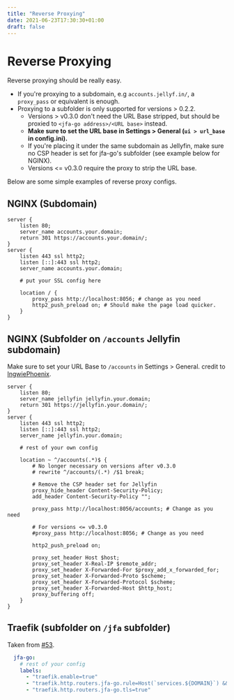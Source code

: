 ```yaml
---
title: "Reverse Proxying"
date: 2021-06-23T17:30:30+01:00 
draft: false
---
```


# Reverse Proxying

Reverse proxying should be really easy.
* If you're proxying to a subdomain, e.g `accounts.jellyf.in/`, a `proxy_pass` or equivalent is enough.
* Proxying to a subfolder is only supported for versions > 0.2.2.
  * Versions > v0.3.0 don't need the URL Base stripped, but should be proxied to `<jfa-go address>/<URL base>` instead.
  * **Make sure to set the URL base in Settings > General (`ui > url_base` in config.ini).**
  * If you're placing it under the same subdomain as Jellyfin, make sure no CSP header is set for jfa-go's subfolder (see example below for NGINX).
  * Versions <= v0.3.0 require the proxy to strip the URL base.

Below are some simple examples of reverse proxy configs.

## NGINX (Subdomain)
```nginx
server {
    listen 80;
    server_name accounts.your.domain;
    return 301 https://accounts.your.domain/;
}
server {
    listen 443 ssl http2;
    listen [::]:443 ssl http2;
    server_name accounts.your.domain;

    # put your SSL config here
    
    location / {
        proxy_pass http://localhost:8056; # change as you need
        http2_push_preload on; # Should make the page load quicker.
    }
}
```

## NGINX (Subfolder on `/accounts` Jellyfin subdomain)

Make sure to set your URL Base to `/accounts` in Settings > General.
credit to [IngwiePhoenix](https://github.com/IngwiePhoenix).
```nginx
server {
    listen 80;
    server_name jellyfin jellyfin.your.domain;
    return 301 https://jellyfin.your.domain/;
}
server {
    listen 443 ssl http2;
    listen [::]:443 ssl http2;
    server_name jellyfin.your.domain;

    # rest of your own config

    location ~ ^/accounts(.*)$ {
        # No longer necessary on versions after v0.3.0
        # rewrite ^/accounts/(.*) /$1 break;
        
        # Remove the CSP header set for Jellyfin
        proxy_hide_header Content-Security-Policy;
        add_header Content-Security-Policy "";
       
        proxy_pass http://localhost:8056/accounts; # Change as you need
        
        # For versions <= v0.3.0
        #proxy_pass http://localhost:8056; # Change as you need
        
        http2_push_preload on; 

        proxy_set_header Host $host;
        proxy_set_header X-Real-IP $remote_addr;
        proxy_set_header X-Forwarded-For $proxy_add_x_forwarded_for;
        proxy_set_header X-Forwarded-Proto $scheme;
        proxy_set_header X-Forwarded-Protocol $scheme;
        proxy_set_header X-Forwarded-Host $http_host;
        proxy_buffering off;
    }
}
```

## Traefik (subfolder on `/jfa` subfolder)
Taken from [#53](https://github.com/hrfee/jfa-go/issues/53).
```yaml
  jfa-go:
    # rest of your config
    labels:
      - "traefik.enable=true"
      - "traefik.http.routers.jfa-go.rule=Host(`services.${DOMAIN}`) && PathPrefix(`/jfa`)"
      - "traefik.http.routers.jfa-go.tls=true"
```
